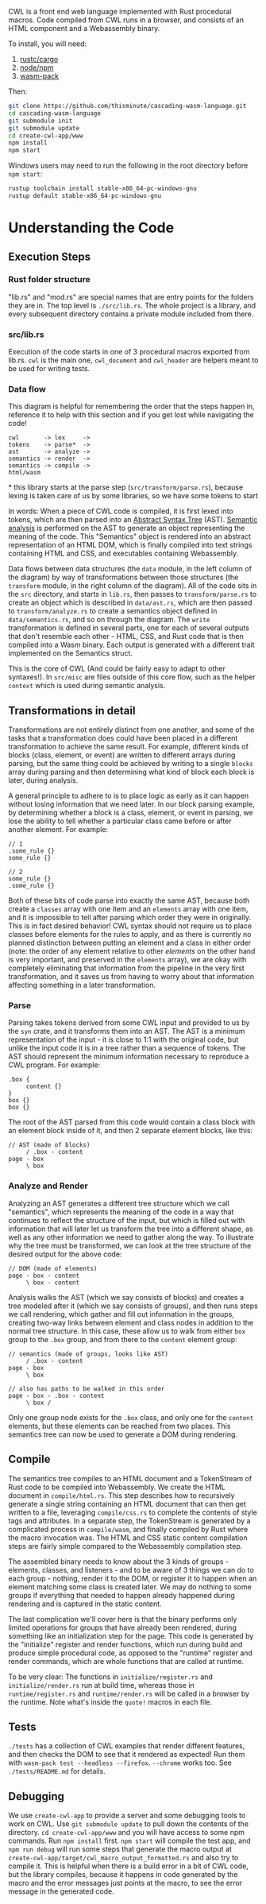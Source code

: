 CWL is a front end web language implemented with Rust procedural macros. Code compiled from CWL runs in a browser, and consists of an HTML component and a Webassembly binary.

To install, you will need:

1. [rustc/cargo](https://www.rust-lang.org/tools/install)
1. [node/npm](https://nodejs.org/en/download/)
1. [wasm-pack](https://rustwasm.github.io/wasm-pack/installer/)

Then:

```bash
git clone https://github.com/thisminute/cascading-wasm-language.git
cd cascading-wasm-language
git submodule init
git submodule update
cd create-cwl-app/www
npm install
npm start
```

Windows users may need to run the following in the root directory before `npm start`:

```bash
rustup toolchain install stable-x86_64-pc-windows-gnu
rustup default stable-x86_64-pc-windows-gnu
```

# Understanding the Code

## Execution Steps

### Rust folder structure

"lib.rs" and "mod.rs" are special names that are entry points for the folders they are in. The top level is `./src/lib.rs`. The whole project is a library, and every subsequent directory contains a private module included from there.

### src/lib.rs

Execution of the code starts in one of 3 procedural macros exported from lib.rs. `cwl` is the main one, `cwl_document` and `cwl_header` are helpers meant to be used for writing tests.

### Data flow

This diagram is helpful for remembering the order that the steps happen in, reference it to help with this section and if you get lost while navigating the code!

```
cwl       -> lex     ->
tokens    -> parse*  ->
ast       -> analyze ->
semantics -> render  ->
semantics -> compile ->
html/wasm
```

\* this library starts at the parse step (`src/transform/parse.rs`), because lexing is taken care of us by some libraries, so we have some tokens to start

In words:
When a piece of CWL code is compiled, it is first lexed into tokens, which are then parsed into an [Abstract Syntax Tree](https://en.wikipedia.org/wiki/Abstract_syntax_tree) (AST). [Semantic analysis](<https://en.wikipedia.org/wiki/Semantic_analysis_(compilers)>) is performed on the AST to generate an object representing the meaning of the code. This "Semantics" object is rendered into an abstract representation of an HTML DOM, which is finally compiled into text strings containing HTML and CSS, and executables containing Webassembly.

Data flows between data structures (the `data` module, in the left column of the diagram) by way of transformations between those structures (the `transform` module, in the right column of the diagram). All of the code sits in the `src` directory, and starts in `lib.rs`, then passes to `transform/parse.rs` to create an object which is described in `data/ast.rs`, which are then passed to `transform/analyze.rs` to create a semantics object defined in `data/semantics.rs`, and so on through the diagram. The `write` transformation is defined in several parts, one for each of several outputs that don't resemble each other - HTML, CSS, and Rust code that is then compiled into a Wasm binary. Each output is generated with a different trait implemented on the Semantics struct.

This is the core of CWL (And could be fairly easy to adapt to other syntaxes!). In `src/misc` are files outside of this core flow, such as the helper `context` which is used during semantic analysis.

## Transformations in detail

Transformations are not entirely distinct from one another, and some of the tasks that a transformation does could have been placed in a different transformation to achieve the same result. For example, different kinds of blocks (class, element, or event) are written to different arrays during parsing, but the same thing could be achieved by writing to a single `blocks` array during parsing and then determining what kind of block each block is later, during analysis.

A general principle to adhere to is to place logic as early as it can happen without losing information that we need later. In our block parsing example, by determining whether a block is a class, element, or event in parsing, we lose the ability to tell whether a particular class came before or after another element. For example:

```cwl
// 1
.some_rule {}
some_rule {}

// 2
some_rule {}
.some_rule {}
```

Both of these bits of code parse into exactly the same AST, because both create a `classes` array with one item and an `elements` array with one item, and it is impossible to tell after parsing which order they were in originally. This is in fact desired behavior! CWL syntax should not require us to place classes before elements for the rules to apply, and as there is currently no planned distinction between putting an element and a class in either order (note: the order of any element relative to other _elements_ on the other hand is very important, and preserved in the `elements` array), we are okay with completely eliminating that information from the pipeline in the very first transformation, and it saves us from having to worry about that information affecting something in a later transformation.

### Parse

Parsing takes tokens derived from some CWL input and provided to us by the `syn` crate, and it transforms them into an AST. The AST is a minimum representation of the input - it is close to 1:1 with the original code, but unlike the input code it is in a tree rather than a sequence of tokens. The AST should represent the minimum information necessary to reproduce a CWL program. For example:

```cwl
.box {
     content {}
}
box {}
box {}
```

The root of the AST parsed from this code would contain a class block with an element block inside of it, and then 2 separate element blocks, like this:

```
// AST (made of blocks)
     / .box - content
page - box
     \ box
```

### Analyze and Render

Analyzing an AST generates a different tree structure which we call "semantics", which represents the meaning of the code in a way that continues to reflect the structure of the input, but which is filled out with information that will later let us transform the tree into a different shape, as well as any other information we need to gather along the way. To illustrate why the tree must be transformed, we can look at the tree structure of the desired output for the above code:

```
// DOM (made of elements)
page - box - content
     \ box - content
```

Analysis walks the AST (which we say consists of blocks) and creates a tree modeled after it (which we say consists of groups), and then runs steps we call rendering, which gather and fill out information in the groups, creating two-way links between element and class nodes in addition to the normal tree structure. In this case, these allow us to walk from either `box` group to the `.box` group, and from there to the `content` element group:

```
// semantics (made of groups, looks like AST)
     / .box - content
page - box
     \ box

// also has paths to be walked in this order
page - box - .box - content
     \ box /
```

Only one group node exists for the `.box` class, and only one for the `content` elements, but these elements can be reached from two places. This semantics tree can now be used to generate a DOM during rendering.

## Compile

The semantics tree compiles to an HTML document and a TokenStream of Rust code to be compiled into Webassembly. We create the HTML document in `compile/html.rs`. This step describes how to recursively generate a single string containing an HTML document that can then get written to a file, leveraging `compile/css.rs` to complete the contents of style tags and attributes. In a separate step, the TokenStream is generated by a complicated process in `compile/wasm`, and finally compiled by Rust where the macro invocation was. The HTML and CSS static content compilation steps are fairly simple compared to the Webassembly compilation step.

The assembled binary needs to know about the 3 kinds of groups - elements, classes, and listeners - and to be aware of 3 things we can do to each group - nothing, render it to the DOM, or register it to happen when an element matching some class is created later. We may do nothing to some groups if everything that needed to happen already happened during rendering and is captured in the static content.

The last complication we'll cover here is that the binary performs only limited operations for groups that have already been rendered, during something like an initialization step for the page. This code is generated by the "initialize" register and render functions, which run during build and produce simple procedural code, as opposed to the "runtime" register and render commands, which are whole functions that are called at runtime.

To be very clear: The functions in `initialize/register.rs` and `initialize/render.rs` run at build time, whereas those in `runtime/register.rs` and `runtime/render.rs` will be called in a browser by the runtime. Note what's inside the `quote!` macros in each file.

## Tests

`./tests` has a collection of CWL examples that render different features, and then checks the DOM to see that it rendered as expected! Run them with `wasm-pack test --headless --firefox`. `--chrome` works too. See `./tests/README.md` for details.

## Debugging

We use `create-cwl-app` to provide a server and some debugging tools to work on CWL. Use `git submodule update` to pull down the contents of the directory. `cd create-cwl-app/www` and you will have access to some npm commands. Run `npm install` first. `npm start` will compile the test app, and `npm run debug` will run some steps that generate the macro output at `create-cwl-app/target/cwl_macro_output_formatted.rs` and also try to compile it. This is helpful when there is a build error in a bit of CWL code, but the library compiles, because it happens in code generated by the macro and the error messages just points at the macro, to see the error message in the generated code.
